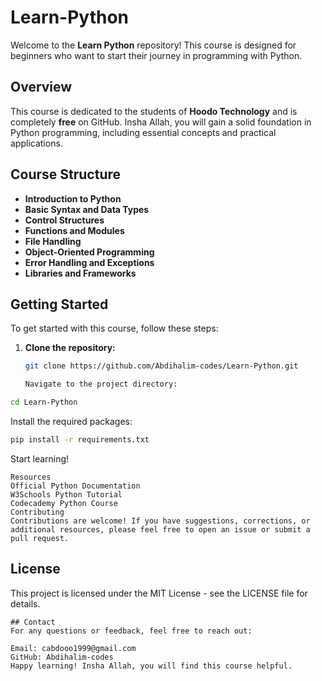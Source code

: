# Learn-Python

Welcome to the **Learn Python** repository! This course is designed for beginners who want to start their journey in programming with Python. 

## Overview

This course is dedicated to the students of **Hoodo Technology** and is completely **free** on GitHub. Insha Allah, you will gain a solid foundation in Python programming, including essential concepts and practical applications.

## Course Structure

- **Introduction to Python**
- **Basic Syntax and Data Types**
- **Control Structures**
- **Functions and Modules**
- **File Handling**
- **Object-Oriented Programming**
- **Error Handling and Exceptions**
- **Libraries and Frameworks**

## Getting Started

To get started with this course, follow these steps:

1. **Clone the repository:**
   ```bash
   git clone https://github.com/Abdihalim-codes/Learn-Python.git

   Navigate to the project directory:
   
```bash
cd Learn-Python
```
Install the required packages:
```bash
pip install -r requirements.txt
```

Start learning!
```
Resources
Official Python Documentation
W3Schools Python Tutorial
Codecademy Python Course
Contributing
Contributions are welcome! If you have suggestions, corrections, or additional resources, please feel free to open an issue or submit a pull request.
```
## License
This project is licensed under the MIT License - see the LICENSE file for details.
```
## Contact
For any questions or feedback, feel free to reach out:

Email: cabdooo1999@gmail.com
GitHub: Abdihalim-codes
Happy learning! Insha Allah, you will find this course helpful.

